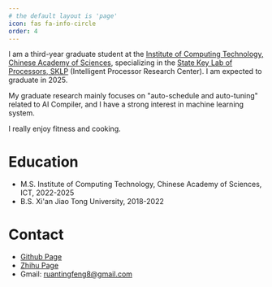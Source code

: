 ```yaml
---
# the default layout is 'page'
icon: fas fa-info-circle
order: 4
---
```


<!--
About Me
====== -->

I am a third-year graduate student at the [Institute of Computing Technology, Chinese Academy of Sciences](http://www.ict.ac.cn/), specializing in the [State Key Lab of Processors, SKLP](https://sklp.ict.ac.cn/) (Intelligent Processor Research Center). I am expected to graduate in 2025.

My graduate research mainly focuses on "auto-schedule and auto-tuning" related to AI Compiler, and I have a strong interest in machine learning system.

I really enjoy fitness and cooking.

Education
======

* M.S. Institute of Computing Technology, Chinese Academy of Sciences, ICT, 2022-2025
* B.S. Xi'an Jiao Tong University, 2018-2022

Contact
======

* [Github Page](https://github.com/tfruan2000)
* [Zhihu Page](https://www.zhihu.com/people/ruan-ting-feng-59)
* Gmail: ruantingfeng8@gmail.com